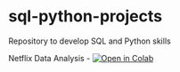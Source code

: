 # sql-python-projects

Repository to develop SQL and Python skills

Netflix Data Analysis - [![Open in Colab](https://colab.research.google.com/assets/colab-badge.svg)](https://colab.research.google.com/github/cal-wells/sql-python-projects/blob/main/Netflix_Data_Analysis.ipynb)
